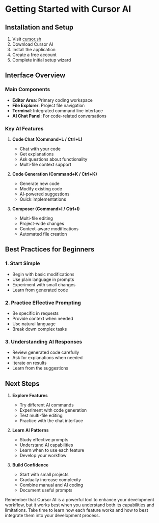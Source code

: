 # Getting Started with Cursor AI

## Installation and Setup

1. Visit [cursor.sh](https://cursor.sh)
2. Download Cursor AI
3. Install the application
4. Create a free account
5. Complete initial setup wizard

## Interface Overview

### Main Components
- **Editor Area**: Primary coding workspace
- **File Explorer**: Project file navigation
- **Terminal**: Integrated command line interface
- **AI Chat Panel**: For code-related conversations

### Key AI Features

1. **Code Chat (Command+L / Ctrl+L)**
   - Chat with your code
   - Get explanations
   - Ask questions about functionality
   - Multi-file context support

2. **Code Generation (Command+K / Ctrl+K)**
   - Generate new code
   - Modify existing code
   - AI-powered suggestions
   - Quick implementations

3. **Composer (Command+I / Ctrl+I)**
   - Multi-file editing
   - Project-wide changes
   - Context-aware modifications
   - Automated file creation

## Best Practices for Beginners

### 1. Start Simple
- Begin with basic modifications
- Use plain language in prompts
- Experiment with small changes
- Learn from generated code

### 2. Practice Effective Prompting
- Be specific in requests
- Provide context when needed
- Use natural language
- Break down complex tasks

### 3. Understanding AI Responses
- Review generated code carefully
- Ask for explanations when needed
- Iterate on results
- Learn from the suggestions

## Next Steps

1. **Explore Features**
   - Try different AI commands
   - Experiment with code generation
   - Test multi-file editing
   - Practice with the chat interface

2. **Learn AI Patterns**
   - Study effective prompts
   - Understand AI capabilities
   - Learn when to use each feature
   - Develop your workflow

3. **Build Confidence**
   - Start with small projects
   - Gradually increase complexity
   - Combine manual and AI coding
   - Document useful prompts

Remember that Cursor AI is a powerful tool to enhance your development workflow, but it works best when you understand both its capabilities and limitations. Take time to learn how each feature works and how to best integrate them into your development process.
